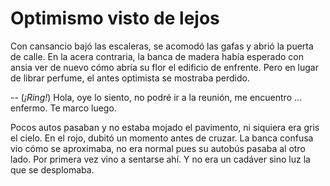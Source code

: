 # Optimismo visto de lejos

Con cansancio bajó las escaleras, se acomodó las gafas y abrió la puerta de calle.
En la acera contraria, la banca de madera había esperado con ansia ver de nuevo
cómo abría su flor el edificio de enfrente. Pero en lugar de librar perfume, el
antes optimista se mostraba perdido.


-- (_¡Ring!_) Hola, oye lo siento, no podré ir a la reunión, me encuentro ...
enfermo. Te marco luego.

Pocos autos pasaban y no estaba mojado el pavimento, ni siquiera era gris el
cielo. En el rojo, dubitó un momento antes de cruzar. La banca confusa vio cómo
se aproximaba, no era normal pues su autobús pasaba al otro lado. Por primera
vez vino a sentarse ahí. Y no era un cadáver sino luz la que se desplomaba.

